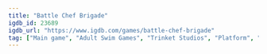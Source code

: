```yaml
---
title: "Battle Chef Brigade"
igdb_id: 23689
igdb_url: "https://www.igdb.com/games/battle-chef-brigade"
tag: ["Main game", "Adult Swim Games", "Trinket Studios", "Platform", "Puzzle", "Role-playing (RPG)", "Simulator", "Hack and slash/Beat 'em up", "Adventure", "Indie", "Single player", "Multiplayer", "Side view", "Action", "Fantasy"]
---
```

